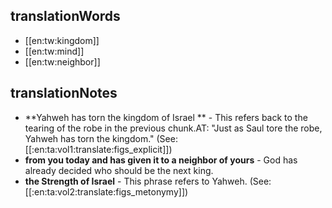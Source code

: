 ## translationWords

* [[en:tw:kingdom]]
* [[en:tw:mind]]
* [[en:tw:neighbor]]

## translationNotes

* **Yahweh has torn the kingdom of Israel ** - This refers back to the tearing of the robe in the previous chunk.AT: "Just as Saul tore the robe, Yahweh has torn the kingdom." (See: [[:en:ta:vol1:translate:figs_explicit]])
* **from you today and has given it to a neighbor of yours** - God has already decided who should be the next king.
* **the Strength of Israel** - This phrase refers to Yahweh. (See: [[:en:ta:vol2:translate:figs_metonymy]])
